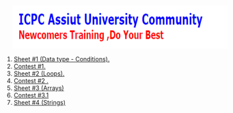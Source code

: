 
<img src="/PS/Assest/ICPC.PNG" style="margin-left:20px;width:100%;height:100px"/>
<ol>
 <li><a href="https://codeforces.com/group/MWSDmqGsZm/contest/219158">Sheet #1 (Data type - Conditions).</a></li>
 <li><a href="https://codeforces.com/group/MWSDmqGsZm/contest/326175">Contest #1.</a></li>
  <li><a href="https://codeforces.com/group/MWSDmqGsZm/contest/219432">Sheet #2 (Loops).</a></li>
   <li><a href="https://codeforces.com/group/MWSDmqGsZm/contest/326907">Contest #2 .</a></li>
   <li><a href="https://codeforces.com/group/MWSDmqGsZm/contest/219774">Sheet #3 (Arrays)</a></li>
   <li><a href="https://codeforces.com/group/MWSDmqGsZm/contest/329103">Contest #3.1</a></li>
  <li><a href="[https://codeforces.com/group/MWSDmqGsZm/contest/21985](https://codeforces.com/group/MWSDmqGsZm/contest/219856)">Sheet #4 (Strings)</a></li>
</ol>

